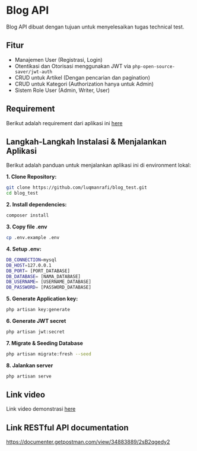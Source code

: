 # Blog API

Blog API dibuat dengan tujuan untuk menyelesaikan tugas technical test.

## Fitur
* Manajemen User (Registrasi, Login)
* Otentikasi dan Otorisasi menggunakan JWT via `php-open-source-saver/jwt-auth`
* CRUD untuk Artikel (Dengan pencarian dan pagination)
* CRUD untuk Kategori (Authorization hanya untuk Admin)
* Sistem Role User (Admin, Writer, User)

## Requirement
Berikut adalah requirement dari aplikasi ini [here](requirement) 

## Langkah-Langkah Instalasi & Menjalankan Aplikasi

Berikut adalah panduan untuk menjalankan aplikasi ini di environment lokal:

**1. Clone Repository:**

   ```bash
   git clone https://github.com/luqmanrafi/blog_test.git
   cd blog_test
   ```
**2. Install dependencies:**
```bash
composer install
```

**3. Copy file .env**
```bash
cp .env.example .env
```

**4. Setup .env:**
```bash
DB_CONNECTION=mysql
DB_HOST=127.0.0.1
DB_PORT= [PORT_DATABASE]
DB_DATABASE= [NAMA_DATABASE]
DB_USERNAME= [USERNAME_DATABASE]
DB_PASSWORD= [PASSWORD_DATABASE]
```

**5. Generate Application key:**
```bash
php artisan key:generate
```

**6. Generate JWT secret**
```bash
php artisan jwt:secret
```

**7. Migrate & Seeding Database**
```bash
php artisan migrate:fresh --seed
```

**8. Jalankan server**
```bash
php artisan serve
```

## Link video
Link video demonstrasi [here](https://drive.google.com/file/d/1iDTNlpIwt318Rbrtw_aRJEjpLRROa5Rj/view?usp=sharing)
## Link RESTful API documentation
https://documenter.getpostman.com/view/34883889/2sB2qgedy2
